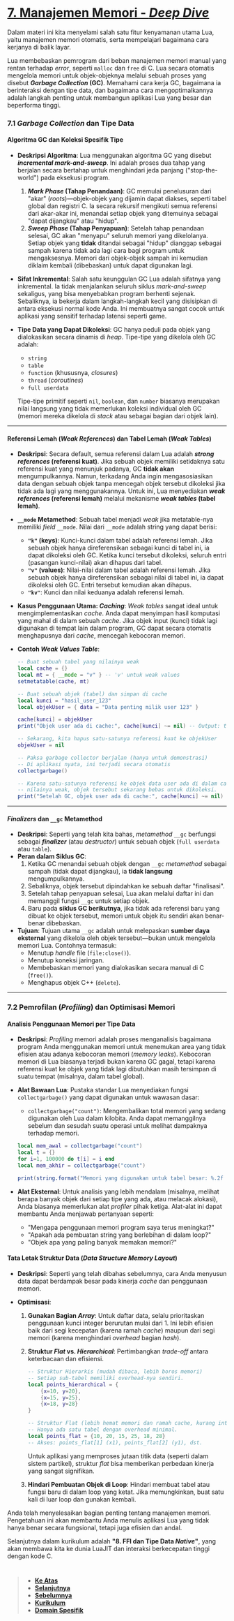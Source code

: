 # **[7. Manajemen Memori - _Deep Dive_][0]**

Dalam materi ini kita menyelami salah satu fitur kenyamanan utama Lua, yaitu manajemen memori otomatis, serta mempelajari bagaimana cara kerjanya di balik layar.

Lua membebaskan pemrogram dari beban manajemen memori manual yang rentan terhadap _error_, seperti `malloc` dan `free` di C. Lua secara otomatis mengelola memori untuk objek-objeknya melalui sebuah proses yang disebut **_Garbage Collection_ (GC)**. Memahami cara kerja GC, bagaimana ia berinteraksi dengan tipe data, dan bagaimana cara mengoptimalkannya adalah langkah penting untuk membangun aplikasi Lua yang besar dan beperforma tinggi.

### **7.1 _Garbage Collection_ dan Tipe Data**

#### **Algoritma GC dan Koleksi Spesifik Tipe**

- **Deskripsi Algoritma**: Lua menggunakan algoritma GC yang disebut **_incremental mark-and-sweep_**. Ini adalah proses dua tahap yang berjalan secara bertahap untuk menghindari jeda panjang ("stop-the-world") pada eksekusi program.

  1.  **_Mark Phase_ (Tahap Penandaan)**: GC memulai penelusuran dari "akar" (_roots_)—objek-objek yang dijamin dapat diakses, seperti tabel global dan registri C. Ia secara rekursif mengikuti semua referensi dari akar-akar ini, menandai setiap objek yang ditemuinya sebagai "dapat dijangkau" atau "hidup".
  2.  **_Sweep Phase_ (Tahap Penyapuan)**: Setelah tahap penandaan selesai, GC akan "menyapu" seluruh memori yang dikelolanya. Setiap objek yang **tidak** ditandai sebagai "hidup" dianggap sebagai sampah karena tidak ada lagi cara bagi program untuk mengaksesnya. Memori dari objek-objek sampah ini kemudian diklaim kembali (dibebaskan) untuk dapat digunakan lagi.

- **Sifat Inkremental**: Salah satu keunggulan GC Lua adalah sifatnya yang inkremental. Ia tidak menjalankan seluruh siklus _mark-and-sweep_ sekaligus, yang bisa menyebabkan program berhenti sejenak. Sebaliknya, ia bekerja dalam langkah-langkah kecil yang disisipkan di antara eksekusi normal kode Anda. Ini membuatnya sangat cocok untuk aplikasi yang sensitif terhadap latensi seperti game.

- **Tipe Data yang Dapat Dikoleksi**: GC hanya peduli pada objek yang dialokasikan secara dinamis di _heap_. Tipe-tipe yang dikelola oleh GC adalah:

  - `string`
  - `table`
  - `function` (khususnya, _closures_)
  - `thread` (_coroutines_)
  - `full userdata`

  Tipe-tipe primitif seperti `nil`, `boolean`, dan `number` biasanya merupakan nilai langsung yang tidak memerlukan koleksi individual oleh GC (memori mereka dikelola di _stack_ atau sebagai bagian dari objek lain).

---

#### **Referensi Lemah (_Weak References_) dan Tabel Lemah (_Weak Tables_)**

- **Deskripsi**: Secara default, semua referensi dalam Lua adalah **_strong references_ (referensi kuat)**. Jika sebuah objek memiliki setidaknya satu referensi kuat yang menunjuk padanya, GC **tidak akan** mengumpulkannya. Namun, terkadang Anda ingin mengasosiasikan data dengan sebuah objek tanpa mencegah objek tersebut dikoleksi jika tidak ada lagi yang menggunakannya. Untuk ini, Lua menyediakan **_weak references_ (referensi lemah)** melalui mekanisme **_weak tables_ (tabel lemah)**.

- **`__mode` Metamethod**: Sebuah tabel menjadi _weak_ jika metatable-nya memiliki _field_ `__mode`. Nilai dari `__mode` adalah string yang dapat berisi:

  - **`"k"` (keys)**: Kunci-kunci dalam tabel adalah referensi lemah. Jika sebuah objek hanya direferensikan sebagai kunci di tabel ini, ia dapat dikoleksi oleh GC. Ketika kunci tersebut dikoleksi, seluruh entri (pasangan kunci-nilai) akan dihapus dari tabel.
  - **`"v"` (values)**: Nilai-nilai dalam tabel adalah referensi lemah. Jika sebuah objek hanya direferensikan sebagai nilai di tabel ini, ia dapat dikoleksi oleh GC. Entri tersebut kemudian akan dihapus.
  - **`"kv"`**: Kunci dan nilai keduanya adalah referensi lemah.

- **Kasus Penggunaan Utama: _Caching_**: _Weak tables_ sangat ideal untuk mengimplementasikan _cache_. Anda dapat menyimpan hasil komputasi yang mahal di dalam sebuah _cache_. Jika objek input (kunci) tidak lagi digunakan di tempat lain dalam program, GC dapat secara otomatis menghapusnya dari _cache_, mencegah kebocoran memori.

- **Contoh _Weak Values Table_**:

  ```lua
  -- Buat sebuah tabel yang nilainya weak
  local cache = {}
  local mt = { __mode = "v" } -- 'v' untuk weak values
  setmetatable(cache, mt)

  -- Buat sebuah objek (tabel) dan simpan di cache
  local kunci = "hasil_user_123"
  local objekUser = { data = "Data penting milik user 123" }

  cache[kunci] = objekUser
  print("Objek user ada di cache:", cache[kunci] ~= nil) -- Output: true

  -- Sekarang, kita hapus satu-satunya referensi kuat ke objekUser
  objekUser = nil

  -- Paksa garbage collector berjalan (hanya untuk demonstrasi)
  -- Di aplikasi nyata, ini terjadi secara otomatis
  collectgarbage()

  -- Karena satu-satunya referensi ke objek data user ada di dalam cache yang
  -- nilainya weak, objek tersebut sekarang bebas untuk dikoleksi.
  print("Setelah GC, objek user ada di cache:", cache[kunci] ~= nil) -- Output: false
  ```

---

#### **_Finalizers_ dan `__gc` Metamethod**

- **Deskripsi**: Seperti yang telah kita bahas, _metamethod_ `__gc` berfungsi sebagai **_finalizer_** (atau _destructor_) untuk sebuah objek (`full userdata` atau `table`).
- **Peran dalam Siklus GC**:
  1.  Ketika GC menandai sebuah objek dengan `__gc` _metamethod_ sebagai sampah (tidak dapat dijangkau), ia **tidak langsung** mengumpulkannya.
  2.  Sebaliknya, objek tersebut dipindahkan ke sebuah daftar "finalisasi".
  3.  Setelah tahap penyapuan selesai, Lua akan melalui daftar ini dan memanggil fungsi `__gc` untuk setiap objek.
  4.  Baru pada **siklus GC berikutnya**, jika tidak ada referensi baru yang dibuat ke objek tersebut, memori untuk objek itu sendiri akan benar-benar dibebaskan.
- **Tujuan**: Tujuan utama `__gc` adalah untuk melepaskan **sumber daya eksternal** yang dikelola oleh objek tersebut—bukan untuk mengelola memori Lua. Contohnya termasuk:
  - Menutup _handle_ file (`file:close()`).
  - Menutup koneksi jaringan.
  - Membebaskan memori yang dialokasikan secara manual di C (`free()`).
  - Menghapus objek C++ (`delete`).

---

### **7.2 Pemrofilan (_Profiling_) dan Optimisasi Memori**

#### **Analisis Penggunaan Memori per Tipe Data**

- **Deskripsi**: _Profiling_ memori adalah proses menganalisis bagaimana program Anda menggunakan memori untuk menemukan area yang tidak efisien atau adanya kebocoran memori (_memory leaks_). Kebocoran memori di Lua biasanya terjadi bukan karena GC gagal, tetapi karena referensi kuat ke objek yang tidak lagi dibutuhkan masih tersimpan di suatu tempat (misalnya, dalam tabel global).
- **Alat Bawaan Lua**:
  Pustaka standar Lua menyediakan fungsi `collectgarbage()` yang dapat digunakan untuk wawasan dasar:

  - `collectgarbage("count")`: Mengembalikan total memori yang sedang digunakan oleh Lua dalam kilobita. Anda dapat memanggilnya sebelum dan sesudah suatu operasi untuk melihat dampaknya terhadap memori.

  ```lua
  local mem_awal = collectgarbage("count")
  local t = {}
  for i=1, 100000 do t[i] = i end
  local mem_akhir = collectgarbage("count")

  print(string.format("Memori yang digunakan untuk tabel besar: %.2f KB", mem_akhir - mem_awal))
  ```

- **Alat Eksternal**:
  Untuk analisis yang lebih mendalam (misalnya, melihat berapa banyak objek dari setiap tipe yang ada, atau melacak alokasi), Anda biasanya memerlukan alat _profiler_ pihak ketiga. Alat-alat ini dapat membantu Anda menjawab pertanyaan seperti:
  - "Mengapa penggunaan memori program saya terus meningkat?"
  - "Apakah ada pembuatan string yang berlebihan di dalam loop?"
  - "Objek apa yang paling banyak memakan memori?"

#### **Tata Letak Struktur Data (_Data Structure Memory Layout_)**

- **Deskripsi**: Seperti yang telah dibahas sebelumnya, cara Anda menyusun data dapat berdampak besar pada kinerja _cache_ dan penggunaan memori.
- **Optimisasi**:

  1.  **Gunakan Bagian _Array_**: Untuk daftar data, selalu prioritaskan penggunaan kunci integer berurutan mulai dari 1. Ini lebih efisien baik dari segi kecepatan (karena ramah _cache_) maupun dari segi memori (karena menghindari _overhead_ bagian _hash_).
  2.  **Struktur _Flat_ vs. _Hierarchical_**: Pertimbangkan _trade-off_ antara keterbacaan dan efisiensi.

      ```lua
      -- Struktur Hierarkis (mudah dibaca, lebih boros memori)
      -- Setiap sub-tabel memiliki overhead-nya sendiri.
      local points_hierarchical = {
          {x=10, y=20},
          {x=15, y=25},
          {x=18, y=28}
      }

      -- Struktur Flat (lebih hemat memori dan ramah cache, kurang intuitif)
      -- Hanya ada satu tabel dengan overhead minimal.
      local points_flat = {10, 20, 15, 25, 18, 28}
      -- Akses: points_flat[1] (x1), points_flat[2] (y1), dst.
      ```

      Untuk aplikasi yang memproses jutaan titik data (seperti dalam sistem partikel), struktur _flat_ bisa memberikan perbedaan kinerja yang sangat signifikan.

  3.  **Hindari Pembuatan Objek di Loop**: Hindari membuat tabel atau fungsi baru di dalam loop yang ketat. Jika memungkinkan, buat satu kali di luar loop dan gunakan kembali.

Anda telah menyelesaikan bagian penting tentang manajemen memori. Pengetahuan ini akan membantu Anda menulis aplikasi Lua yang tidak hanya benar secara fungsional, tetapi juga efisien dan andal.

Selanjutnya dalam kurikulum adalah **"8. FFI dan Tipe Data _Native_"**, yang akan membawa kita ke dunia LuaJIT dan interaksi berkecepatan tinggi dengan kode C.

#

> - **[Ke Atas](#)**
> - **[Selanjutnya][selanjutnya]**
> - **[Sebelumnya][sebelumnya]**
> - **[Kurikulum][kurikulum]**
> - **[Domain Spesifik][domain]**

[domain]: ../../../../../../README.md
[kurikulum]: ../../../../README.md
[sebelumnya]: ../bagian-6/README.md
[selanjutnya]: ../bagian-8/README.md

<!----------------------------------------------------->

[0]: ../README.md#7-memory-management---deep-dive
[1]: ../README.md
[2]: ../
[3]: ../
[4]: ../
[5]: ../
[6]: ../
[7]: ../
[8]: ../
[9]: ../
[10]: ../
[11]: ../
[12]: ../
[13]: ../
[14]: ../
[15]: ../
[16]: ../
[17]: ../
[18]: ../
